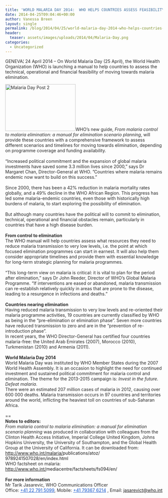 ```yaml
---
title: 'WORLD MALARIA DAY 2014:  WHO HELPS COUNTRIES ASSESS FEASIBILITY OF ELIMINATING MALARIA'
date: 2014-04-25T09:04:46+00:00
author: Vanessa Breen
layout: single
permalink: /blog/2014/04/25/world-malaria-day-2014-who-helps-countries-assess-feasibility-of-eliminating-malaria/
header:
  teaser: assets/images/uploads/2014/04/Malaria-Day.png
categories:
  - Uncategorized
---
```

<span style="color: #282828;">GENEVA¦ 24 April 2014 – On World Malaria Day (25 April), the World Health Organization (WHO) is launching a manual to help countries to assess the technical, operational and financial feasibility of moving towards malaria elimination.</span>

<span style="color: #282828;"><img class="alignnone size-full wp-image-3161 alignright" src="{{ base }}/assets/images/uploads/2014/04/Malaria-Day.png" alt="Malaria Day Post 2" width="225" height="150" /></span><span style="color: #282828;">WHO’s new guide, </span><em style="color: #282828;">From malaria control to malaria elimination: a manual for elimination scenario planning</em><span style="color: #282828;">, will provide these countries with a comprehensive framework to assess different scenarios and timelines for moving towards elimination, depending on programme coverage and funding availability.</span><br style="color: #282828;" /><span style="color: #282828;"> </span><br style="color: #282828;" /><span style="color: #282828;">“Increased political commitment and the expansion of global malaria investments have saved some 3.3 million lives since 2000,” says Dr Margaret Chan, Director-General at WHO. ”Countries where malaria remains endemic now want to build on this success.”</span><br style="color: #282828;" /><span style="color: #282828;"> </span><br style="color: #282828;" /><span style="color: #282828;">Since 2000, there has been a 42% reduction in malaria mortality rates globally, and a 49% decline in the WHO African Region. This progress has led some malaria-endemic countries, even those with historically high burdens of malaria, to start exploring the possibility of elimination. </span><br style="color: #282828;" /><span style="color: #282828;"> </span><br style="color: #282828;" /><span style="color: #282828;">But although many countries have the political will to commit to elimination, technical, operational and financial obstacles remain, particularly in countries that have a high disease burden.</span><br style="color: #282828;" /><span style="color: #282828;"> </span><br style="color: #282828;" /><strong style="color: #282828;">From control to elimination</strong><br style="color: #282828;" /><span style="color: #282828;">The WHO manual will help countries assess what resources they need to reduce malaria transmission to very low levels, i.e. the point at which focused elimination programmes can start in earnest. It will also help them consider appropriate timelines and provide them with essential knowledge for long-term strategic planning for malaria programmes.</span><br style="color: #282828;" /><span style="color: #282828;"> </span><br style="color: #282828;" /><span style="color: #282828;">“This long-term view on malaria is critical: it is vital to plan for the period after elimination,” says Dr John Reeder, Director of WHO’s Global Malaria Programme. “If interventions are eased or abandoned, malaria transmission can re-establish relatively quickly in areas that are prone to the disease, leading to a resurgence in infections and deaths.”</span><br style="color: #282828;" /><span style="color: #282828;"> </span><br style="color: #282828;" /><strong style="color: #282828;">Countries nearing elimination </strong><br style="color: #282828;" /><span style="color: #282828;">Having reduced malaria transmission to very low levels and re-oriented their malaria programme activities, 19 countries are currently classified by WHO as being in the “pre-elimination or elimination phase”. Seven more countries have reduced transmission to zero and are in the “prevention of re-introduction phase”.</span><br style="color: #282828;" /><span style="color: #282828;">In recent years, the WHO Director-General has certified four countries malaria-free: the United Arab Emirates (2007), Morocco (2010), Turkmenistan (2010) and Armenia (2011).</span><br style="color: #282828;" /><span style="color: #282828;"> </span><br style="color: #282828;" /><strong style="color: #282828;">World Malaria Day 2014</strong><br style="color: #282828;" /><span style="color: #282828;">World Malaria Day was instituted by WHO Member States during the 2007 World Health Assembly. It is an occasion to highlight the need for continued investment and sustained political commitment for malaria control and elimination. The theme for the 2013-2015 campaign is: </span><em style="color: #282828;">Invest in the future. Defeat malaria</em><span style="color: #282828;">.</span><br style="color: #282828;" /><span style="color: #282828;">There were an estimated 207 million cases of malaria in 2012, causing over 600 000 deaths. Malaria transmission occurs in 97 countries and territories around the world, inflicting the heaviest toll on countries of sub-Saharan Africa.</span><br style="color: #282828;" /><span style="color: #282828;"> </span><br style="color: #282828;" /><span style="color: #282828;">==</span><br style="color: #282828;" /><strong style="color: #282828;">Notes to editors:</strong><br style="color: #282828;" /><em style="color: #282828;">From malaria control to malaria elimination: a manual for elimination scenario planning</em><span style="color: #282828;"> was produced in collaboration with colleagues from the Clinton Health Access Initiative, Imperial College United Kingdom, Johns Hopkins University, the University of Southampton, and the Global Health Group at the University of California. It can be downloaded from:</span><br style="color: #282828;" /><a style="color: #1155cc;" href="http://www.who.int/malaria/publications/atoz/9789241507028/en/index.html" target="_blank">http://www.who.int/malaria/<wbr />publications/atoz/<wbr />9789241507028/en/index.html</a><br style="color: #282828;" /><span style="color: #282828;">WHO factsheet on malaria:</span><br style="color: #282828;" /><a style="color: #1155cc;" href="http://www.who.int/mediacentre/factsheets/fs094/en/" target="_blank">http://www.who.int/<wbr />mediacentre/factsheets/fs094/<wbr />en/</a><br style="color: #282828;" /><span style="color: #282828;"> </span><br style="color: #282828;" /><strong style="color: #282828;">For more information </strong><br style="color: #282828;" /><span style="color: #282828;">Mr Tarik Jasarevic, WHO Communications Officer</span><br style="color: #282828;" /><span style="color: #282828;">Office: </span><a style="color: #1155cc;" href="tel:%2B41%2022%20791%205099" target="_blank">+41 22 791 5099</a><span style="color: #282828;">, Mobile: </span><a style="color: #1155cc;" href="tel:%2B41%2079367%206214" target="_blank">+41 79367 6214</a><span style="color: #282828;"> , Email: </span><a style="color: #1155cc;" href="mailto:jasarevict@who.int" target="_blank">jasarevict@who.int</a>